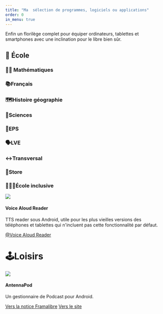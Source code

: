 ```yaml
---
title: "Ma  sélection de programmes, logiciels ou applications"
order: 0
in_menu: true
---
```

Enfin un florilège complet pour équiper ordinateurs, tablettes et smartphones avec une inclination pour le libre bien sûr.

## 🚸 École

### 📏📐 Mathématiques
### 📚Français
### 🗺️Histoire géographie
### 🔬Sciences
### 🏁EPS
### 🗣️LVE
### ↔️Transversal
### 🏪Store
### 🧑‍🦽‍➡️École inclusive

<article class="framalibre-notice">
<div>
    <img src="https://play-lh.googleusercontent.com/McPJmirRZtRpbhefoJpbSeNl-6xpoNX8OTgYm0KmKfGA3fLUV_efu_tEgtT3wUkXuYyV=s48">
</div>
<div>
   <h4>Voice Aloud Reader</h4>
   <p>TTS reader sous Android, utile pour les plus vieilles versions des téléphones et tablettes qui n'incluent pas cette fonctionnalité par défaut.</p>
   <div>
   <a href="https://play.google.com/store/apps/details?id=com.hyperionics.avar">@Voice Aloud Reader</a>
   </div>
</div>
</article>

# 🕹️Loisirs

  <article class="framalibre-notice">
    <div>
      <img src="https://beta.framalibre.org/images/logo/AntennaPod.png">
    </div>
    <div>
      <h4>AntennaPod</h4>
      <p>Un gestionnaire de Podcast pour Android.</p>
      <div>
        <a href="https://beta.framalibre.org/notices/antennapod.html">Vers la notice Framalibre</a>
        <a href="http://antennapod.org/">Vers le site</a>
      </div>
    </div>
  </article> 